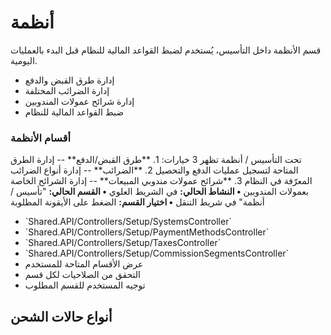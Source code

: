 # أنظمة
قسم الأنظمة داخل التأسيس، يُستخدم لضبط القواعد المالية للنظام قبل البدء
بالعمليات اليومية.
- إدارة طرق القبض والدفع
- إدارة الضرائب المختلفة
- إدارة شرائح عمولات المندوبين
- ضبط القواعد المالية للنظام
### أقسام الأنظمة
تحت التأسيس / أنظمة تظهر 3 خيارات:
1\. \*\*طرق القبض/الدفع\*\* -- إدارة الطرق المتاحة لتسجيل عمليات الدفع
والتحصيل
2\. \*\*الضرائب\*\* -- إدارة أنواع الضرائب المعرّفة في النظام
3\. \*\*شرائح عمولات مندوبي المبيعات\*\* -- إدارة الشرائح الخاصة بعمولات
المندوبين
**• النشاط الحالي:** في الشريط العلوي
**• القسم الحالي:** \"تأسيس / أنظمة\" في شريط التنقل
**• اختيار القسم:** الضغط على الأيقونة المطلوبة
- \`Shared.API/Controllers/Setup/SystemsController\`
- \`Shared.API/Controllers/Setup/PaymentMethodsController\`
- \`Shared.API/Controllers/Setup/TaxesController\`
- \`Shared.API/Controllers/Setup/CommissionSegmentsController\`
- عرض الأقسام المتاحة للمستخدم
- التحقق من الصلاحيات لكل قسم
- توجيه المستخدم للقسم المطلوب
## أنواع حالات الشحن
